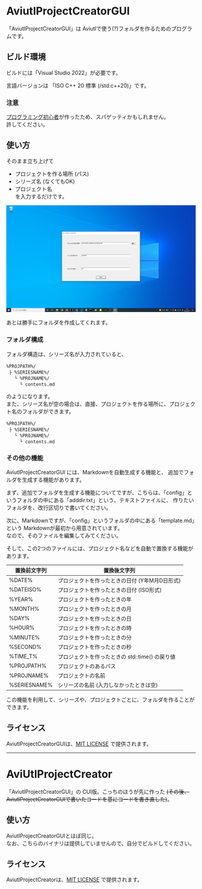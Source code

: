 # AviutlProjectCreatorGUI
「AviutlProjectCreatorGUI」は Aviutlで使う(?)フォルダを作るためのプログラムです。

## ビルド環境
ビルドには「Visual Studio 2022」が必要です。  
  
言語バージョンは 「ISO C++ 20 標準 (/std:c++20)」です。  

### 注意
[プログラミング初心者](https://qiita.com/yumetodo/items/a843bd542106215bbc84)が作ったため、スパゲッティかもしれません。  
許してください。  

## 使い方
そのまま立ち上げて  
- プロジェクトを作る場所 (パス)  
- シリーズ名 (なくてもOK)  
- プロジェクト名  
を入力するだけです。  

![screenshot_0.png](./screenshot/screenshot_0.png)  

あとは勝手にフォルダを作成してくれます。

### フォルダ構成
フォルダ構造は、シリーズ名が入力されていると、
```
%PROJPATH%/
 ├ %SERIESNAME%/
   └ %PROJNAME%/
     └ contents.md
```
のようになります。  
また、シリーズ名が空の場合は、直接、プロジェクトを作る場所に、プロジェクト名のフォルダができます。
```
%PROJPATH%/
 ├ %SERIESNAME%/
   └ %PROJNAME%/
     └ contents.md
```

### その他の機能
AviutlProjectCreatorGUI には、Markdownを自動生成する機能と、
追加でフォルダを生成する機能があります。  
  
まず、追加でフォルダを生成する機能についてですが、こちらは、「config」というフォルダの中にある「adddir.txt」という、テキストファイルに、
作りたいフォルダを、改行区切りで書いてください。  
  
次に、Markdownですが、「config」というフォルダの中にある「template.md」という Markdownが最初から用意されています。  
なので、そのファイルを編集してみてください。  
  
そして、この2つのファイルには、プロジェクト名などを自動で置換する機能があります。  

置換前文字列 | 置換後文字列
--- | ---
%DATE%    | プロジェクトを作ったときの日付 (Y年M月D日形式)
%DATEISO% | プロジェクトを作ったときの日付 (ISO形式)
%YEAR% | プロジェクトを作ったときの年
%MONTH% | プロジェクトを作ったときの月
%DAY% | プロジェクトを作ったときの日
%HOUR% | プロジェクトを作ったときの時
%MINUTE% | プロジェクトを作ったときの分
%SECOND% | プロジェクトを作ったときの秒
%TIME_T% | プロジェクトを作ったときの std::time() の戻り値
%PROJPATH% | プロジェクトのあるパス
%PROJNAME% | プロジェクトの名前
%SERIESNAME% | シリーズの名前 (入力しなかったときは空)

この機能を利用して、シリーズや、プロジェクトごとに、フォルダを作ることができます。  

## ライセンス
AviutlProjectCreatorGUIは、[MIT LICENSE](https://github.com/soramakura/AviutlProjectCreator/blob/master/LICENSE)
で提供されます。

---
# AviUtlProjectCreator
「AviutlProjectCreatorGUI」の CUI版。こっちのほうが先に作った ~~(その後、AviutlProjectCreatorGUIで書いたコードを基にコードを書き直した)~~。  

## 使い方
AviutlProjectCreatorGUIとほぼ同じ。  
なお、こちらのバイナリは提供していませんので、自分でビルドしてください。

## ライセンス
AviutlProjectCreatorは、[MIT LICENSE](https://github.com/soramakura/AviutlProjectCreator/blob/master/LICENSE)
で提供されます。
